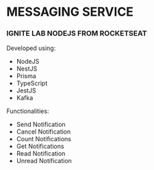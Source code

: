 
# MESSAGING SERVICE
### IGNITE LAB NODEJS FROM ROCKETSEAT

Developed using:

 - NodeJS
 - NestJS
 - Prisma
 - TypeScript
 - JestJS
 - Kafka


Functionalities:

 - Send Notification
 - Cancel Notification
 - Count Notifications
 - Get Notifications
 - Read Notification
 - Unread Notification